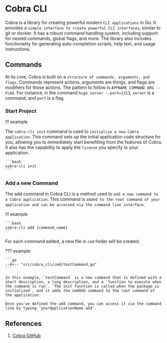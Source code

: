 # Cobra CLI

Cobra is a library for creating powerful modern `CLI applications` in Go. It provides a `simple interface to create powerful CLI interfaces`, similar to git or docker. It has a robust command handling system, including support for nested commands, global flags, and more. The library also includes functionality for generating auto-completion scripts, help text, and usage instructions.

## Commands

At its core, Cobra is built on a `structure of commands, arguments, and flags`. Commands represent actions, arguments are things, and flags are modifiers for those actions. The pattern to follow is `APPNAME COMMAND ARG --FLAG`. For instance, in the command `hugo server --port=1313`, `server` is a command, and `port` is a flag.

### Start Project

!!! example

The `cobra-cli init` command is used to `initialize a new Cobra application`. This command sets up the initial application code structure for you, allowing you to immediately start benefiting from the features of Cobra. It also has the capability to apply the `license` you specify to your application.

    ```bash
    cobra-cli init
    ```

### Add a new Command

The add command in Cobra CLI is a method used to `add a new command to a Cobra application`. This command is `added to the root command of your application and can be accessed via the command line interface`.

!!! example

    ```bash
    cobra-cli add {command_name}
    ```

For each command added, a new file in `cmd` folder will be created.

??? example

    ```go
    --8<-- "src/cobra_cli/cmd/testCommand.go"
    ```

    In this example, `testCommand` is a new command that is defined with a short description, a long description, and a `function to execute when the command is run`. `The init function is called when the package is initialized`, and it adds the cmdAdd command to the root command of the application.

    Once you've defined the add command, you can access it via the command line by typing `yourApplicationName add`.

## References

1. [Cobra GitHub](https://github.com/spf13/cobra)

<!-- https://www.phind.com/search?cache=wcz892kngyj1ntr5s2vjk4eo -->